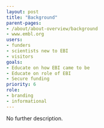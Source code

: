 ```yaml
---
layout: post
title: "Background"
parent-pages:
- /about/about-overview/background
- www.embl.org
users:
- funders
- scientists new to EBI
- visitors
goals:
- Educate on how EBI came to be
- Educate on role of EBI
- Secure funding
priority: 6
role:
- branding
- informational
---
```


No further description.
